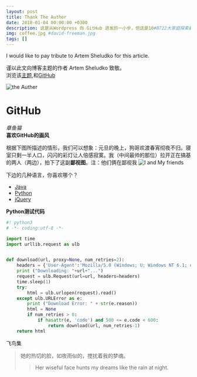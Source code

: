 ```yaml
---
layout: post
title: Thank The Auther
date: 2018-01-04 00:00:00 +0300
description: 这是从Wordpress 向 GitHub 进发的一小步，但这是10#B722大家庭探索新知的一大步 # Add post description (optional)
img: coffee.jpg #david-freeman.jpg 
tags: [] 
---
```



I would like to pay tribute to Artem Sheludko for this article.

谨以此文向博客主题的作者 Artem Sheludko 致敬。<br>
浏览该[主题](http://jekyllthemes.org/themes/flexible-jekyll/),和[GitHub](https://github.com/artemsheludko/flexible-jekyll)

![the Auther](http://p3oi9yqso.bkt.clouddn.com/2018-01-04-david-freeman.jpg)

# GitHub
*章鱼猫* <br>
**喜欢GitHub的画风**

根据下图所描述的情形，我们可以想象：元旦的晚上，狗哥欢渡春宵彻夜不归。寝室只剩一半人口，闪闪的彩灯让人倍感寂寞。我（中间最帅的那位）拉开正在搞基的两人（两边），拍下了这副**鄙视图**。注：他们俩在鄙视我
![I and My friends](http://p3oi9yqso.bkt.clouddn.com/2018-01-04-722.jpg)

下边的几种语言，你喜欢哪个？
* [Java](https://www.imooc.com/course/list?c=java)
* [Python](https://www.imooc.com/course/list?c=python)
* [jQuery](https://www.imooc.com/course/list?c=jquery)

**Python测试代码**

``` python
#! python3
# -*- coding:utf-8 -*- 

import time
import urllib.request as ulb


def download(url, proxy=None, num_retries=2):
	headers = {'User-Agent':'Mozilla/5.0 (Windows; U; Windows NT 6.1; en-US; rv:1.9.1.6) Gecko/20091201 Firefox/3.5.6'}
	print ("Downloading: "+url+"...")
	request = ulb.Request(url=url, headers=headers)
	time.sleep(1)
	try:
		html = ulb.urlopen(request).read()
	except ulb.URLError as e:
		print ("Download Error: " + str(e.reason))
		html = None
		if num_retries > 0:
			if hasattr(e, 'code') and 500 <= e.code < 600:
				return download(url, num_retries-1)
	return html
```

飞鸟集

>她的热切的脸，如夜雨似的，搅扰着我的梦魂。
>>Her wiseful face hunts my dreams like the rain at night.

